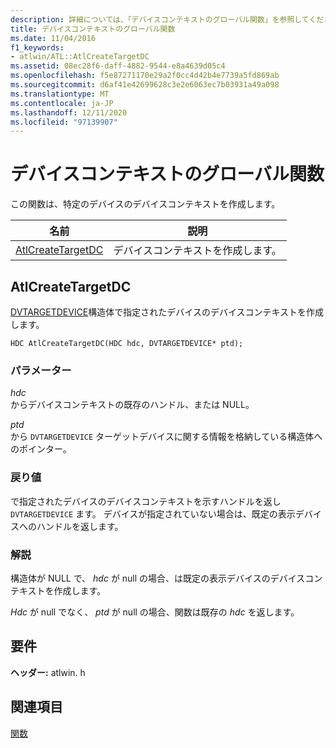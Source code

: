 ```yaml
---
description: 詳細については、「デバイスコンテキストのグローバル関数」を参照してください。
title: デバイスコンテキストのグローバル関数
ms.date: 11/04/2016
f1_keywords:
- atlwin/ATL::AtlCreateTargetDC
ms.assetid: 08ec28f6-daff-4882-9544-e8a4639d05c4
ms.openlocfilehash: f5e87271170e29a2f0cc4d42b4e7739a5fd869ab
ms.sourcegitcommit: d6af41e42699628c3e2e6063ec7b03931a49a098
ms.translationtype: MT
ms.contentlocale: ja-JP
ms.lasthandoff: 12/11/2020
ms.locfileid: "97139907"
---
```

# <a name="device-context-global-functions"></a>デバイスコンテキストのグローバル関数

この関数は、特定のデバイスのデバイスコンテキストを作成します。

|名前|説明|
|-|-|
|[AtlCreateTargetDC](#atlcreatetargetdc)|デバイスコンテキストを作成します。|

## <a name="atlcreatetargetdc"></a><a name="atlcreatetargetdc"></a> AtlCreateTargetDC

[DVTARGETDEVICE](/windows/win32/api/objidl/ns-objidl-dvtargetdevice)構造体で指定されたデバイスのデバイスコンテキストを作成します。

```
HDC AtlCreateTargetDC(HDC hdc, DVTARGETDEVICE* ptd);
```

### <a name="parameters"></a>パラメーター

*hdc*<br/>
からデバイスコンテキストの既存のハンドル、または NULL。

*ptd*<br/>
から `DVTARGETDEVICE` ターゲットデバイスに関する情報を格納している構造体へのポインター。

### <a name="return-value"></a>戻り値

で指定されたデバイスのデバイスコンテキストを示すハンドルを返し `DVTARGETDEVICE` ます。 デバイスが指定されていない場合は、既定の表示デバイスへのハンドルを返します。

### <a name="remarks"></a>解説

構造体が NULL で、 *hdc* が null の場合、は既定の表示デバイスのデバイスコンテキストを作成します。

*Hdc* が null でなく、 *ptd* が null の場合、関数は既存の *hdc* を返します。

## <a name="requirements"></a>要件

**ヘッダー:** atlwin. h

## <a name="see-also"></a>関連項目

[関数](../../atl/reference/atl-functions.md)
